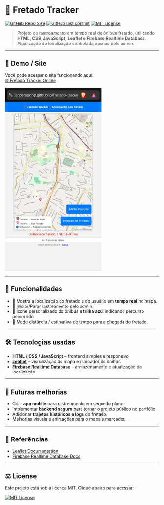 # 🚌 Fretado Tracker

[![GitHub Repo Size](https://img.shields.io/github/repo-size/jandersonhp/fretado-tracker)](https://github.com/jandersonhp/fretado-tracker) 
[![GitHub last commit](https://img.shields.io/github/last-commit/jandersonhp/fretado-tracker)](https://github.com/jandersonhp/fretado-tracker) 
[![MIT License](https://img.shields.io/badge/license-MIT-green)](https://github.com/jandersonhp/fretado-tracker/blob/main/LICENSE)

> Projeto de rastreamento em tempo real de ônibus fretado, utilizando **HTML, CSS, JavaScript, Leaflet e Firebase Realtime Database**.  
> Atualização de localização controlada apenas pelo admin.

---

## 🚀 Demo / Site

Você pode acessar o site funcionando aqui:  
[🌐 Fretado Tracker Online](https://jandersonhp.github.io/fretado-tracker/)

<img src="assets/screenshot1.JPG" width="315" height="600" >

---

## 🔹 Funcionalidades

- 📍 Mostra a localização do fretado e do usuário em **tempo real** no mapa.
- 🚦 Iniciar/Parar rastreamento pelo admin.  
- 🚌 Ícone personalizado do ônibus e **trilha azul** indicando percurso percorrido.
- 📐 Mede distância / estimativa de tempo para a chegada do fretado.

---

## 🛠 Tecnologias usadas

- **HTML / CSS / JavaScript** – frontend simples e responsivo  
- **[Leaflet](https://leafletjs.com/)** – visualização do mapa e marcador do ônibus  
- **[Firebase Realtime Database](https://firebase.google.com/docs/database)** – armazenamento e atualização da localização  

---

## 🌟 Futuras melhorias

- Criar **app mobile** para rastreamento em segundo plano.  
- Implementar **backend seguro** para tornar o projeto público no portfólio.  
- Adicionar **trajetos históricos e logs** do fretado.  
- Melhorias visuais e animações para o mapa e marcador.  

---


## 📌 Referências

- [Leaflet Documentation](https://leafletjs.com/)  
- [Firebase Realtime Database Docs](https://firebase.google.com/docs/database)  

---

## ⚖ License

Este projeto está sob a licença MIT. Clique abaixo para acessar:

[![MIT License](https://img.shields.io/badge/license-MIT-green)](https://github.com/jandersonhp/fretado-tracker/blob/main/LICENSE)
